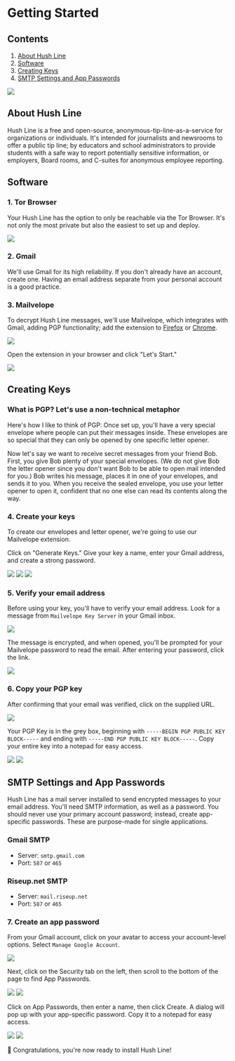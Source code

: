 # Getting Started

## Contents

1. [About Hush Line](#about-hush-line)
2. [Software](#software)
3. [Creating Keys](#creating-keys)
4. [SMTP Settings and App Passwords](#smtp-settings-and-app-passwords)

<img src="../img/hosted-hushline.png">

## About Hush Line

Hush Line is a free and open-source, anonymous-tip-line-as-a-service for organizations or individuals. It's intended for journalists and newsrooms to offer a public tip line; by educators and school administrators to provide students with a safe way to report potentially sensitive information, or employers, Board rooms, and C-suites for anonymous employee reporting.

## Software

### 1. Tor Browser

Your Hush Line has the option to only be reachable via the Tor Browser. It's not only the most private but also the easiest to set up and deploy.

<img src="../img/3-tor-browser.png">

### 2. Gmail

We'll use Gmail for its high reliability. If you don't already have an account, create one. Having an email address separate from your personal account is a good practice.

### 3. Mailvelope

To decrypt Hush Line messages, we'll use Mailvelope, which integrates with Gmail, adding PGP functionality; add the extension to [Firefox](https://addons.mozilla.org/en-US/firefox/addon/mailvelope/) or [Chrome](https://chrome.google.com/webstore/detail/mailvelope/kajibbejlbohfaggdiogboambcijhkke).

<img src="../img/4-mailvelope.png">

Open the extension in your browser and click "Let's Start."

<img src="../img/5-mailvelope.png">

## Creating Keys

### What is PGP? Let's use a non-technical metaphor

Here's how I like to think of PGP: Once set up, you'll have a very special envelope where people can put their messages inside. These envelopes are so special that they can only be opened by one specific letter opener.

Now let's say we want to receive secret messages from your friend Bob. First, you give Bob plenty of your special envelopes. (We do not give Bob the letter opener since you don't want Bob to be able to open mail intended for you.) Bob writes his message, places it in one of your envelopes, and sends it to you. When you receive the sealed envelope, you use your letter opener to open it, confident that no one else can read its contents along the way.

### 4. Create your keys

To create our envelopes and letter opener, we're going to use our Mailvelope extension. 

Click on "Generate Keys." Give your key a name, enter your Gmail address, and create a strong password.

<img src="../img/6-mailvelope-setup.png">
<img src="../img/7-generate-key.png">
<img src="../img/8-key-created.png">

### 5. Verify your email address

Before using your key, you'll have to verify your email address. Look for a message from `Mailvelope Key Server` in your Gmail inbox.

<img src="../img/9-verify-email.png">

The message is encrypted, and when opened, you'll be prompted for your Mailvelope password to read the email. After entering your password, click the link.

<img src="../img/10-decrypt-message.png">

### 6. Copy your PGP key

After confirming that your email was verified, click on the supplied URL.

<img src="../img/11-confirmation.png">

Your PGP Key is in the grey box, beginning with `-----BEGIN PGP PUBLIC KEY BLOCK-----` and ending with `-----END PGP PUBLIC KEY BLOCK-----`. Copy your entire key into a notepad for easy access.

<img src="../img/12-public-key.png">
<img src="../img/13-copy-key.png">

## SMTP Settings and App Passwords

Hush Line has a mail server installed to send encrypted messages to your email address. You'll need SMTP information, as well as a password. You should never use your primary account password; instead, create app-specific passwords. These are purpose-made for single applications.

### Gmail SMTP
- Server: `smtp.gmail.com`
- Port: `587` or `465`

### Riseup.net SMTP
- Server: `mail.riseup.net`
- Port: `587` or `465`

### 7. Create an app password

From your Gmail account, click on your avatar to access your account-level options. Select `Manage Google Account`.

<img src="../img/14-profile-menu.png">

Next, click on the Security tab on the left, then scroll to the bottom of the page to find App Passwords.

<img src="../img/15-security.png">
<img src="../img/16-app-passwords.png">

Click on App Passwords, then enter a name, then click Create. A dialog will pop up with your app-specific password. Copy it to a notepad for easy access.

<img src="../img/17-create-password.png">
<img src="../img/18-copy-password.png">

🎉 Congratulations, you're now ready to install Hush Line!
